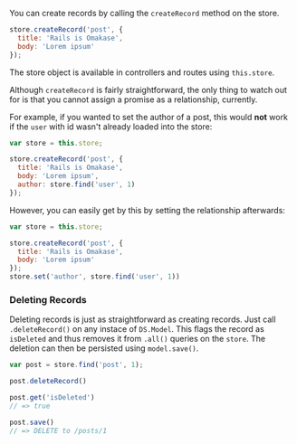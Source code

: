 You can create records by calling the `createRecord` method on the store.

```js
store.createRecord('post', {
  title: 'Rails is Omakase',
  body: 'Lorem ipsum'
});
```

The store object is available in controllers and routes using `this.store`.

Although `createRecord` is fairly straightforward, the only thing to watch out for
is that you cannot assign a promise as a relationship, currently.

For example, if you wanted to set the author of a post, this would **not** work
 if the `user` with id wasn't already loaded into the store:

```js
var store = this.store;

store.createRecord('post', {
  title: 'Rails is Omakase',
  body: 'Lorem ipsum',
  author: store.find('user', 1)
});
```

However, you can easily get by this by setting the relationship afterwards:

```js
var store = this.store;

store.createRecord('post', {
  title: 'Rails is Omakase',
  body: 'Lorem ipsum'
});
store.set('author', store.find('user', 1))
```

### Deleting Records

Deleting records is just as straightforward as creating records. Just call `.deleteRecord()`
 on any instace of `DS.Model`. This flags the record as `isDeleted` and thus removes
 it from `.all()` queries on the `store`. The deletion can then be persisted using `model.save()`.

```js
var post = store.find('post', 1);

post.deleteRecord()

post.get('isDeleted')
// => true

post.save()
// => DELETE to /posts/1